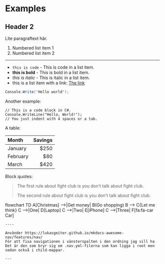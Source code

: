 # Examples

## Header 2
Lite paragraftext här.

1. Numbered list item 1
2. Numbered list item 2

----------------------

* `this is code` - This is code in a list item.
* **this is bold** - This is bold in a list item.
* *this is italic* - This is italic in a list item.
* this is a list item with a link: [The link](https://example.com)

```cs
Console.Write('Hello world');
```

Another example:
    
    // This is a code block in C#.
    Console.WriteLine("Hello, World!");
    // You just indent with 4 spaces or a tab.

A table:

| Month    | Savings |
| :------- | ------: |
| January  | $250    |
| February | $80     |
| March    | $420    |

Block quotes:

> The first rule about fight club is you don’t talk about fight club.
>
> The second rule about fight club is you don’t talk about fight club.

flowchart TD
    A[Christmas] -->|Get money| B(Go shopping)
    B --> C{Let me think}
    C -->|One| D[Laptop]
    C -->|Two| E[iPhone]
    C -->|Three| F[fa:fa-car Car]

    ----

    Använder https://lukasgeiter.github.io/mkdocs-awesome-nav/features/nav/ 
    För att fixa navigationen i vänsterspalten i den ordning jag vill ha
    Det är den som bryr sig om .nav.yml-filerna som kan ligga i root men sedan också i child-mappar.

    ---